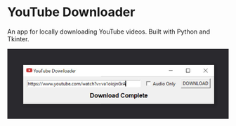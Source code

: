 # YouTube Downloader

An app for locally downloading YouTube videos. Built with Python and Tkinter.

<img src="screenshot.jpg">
